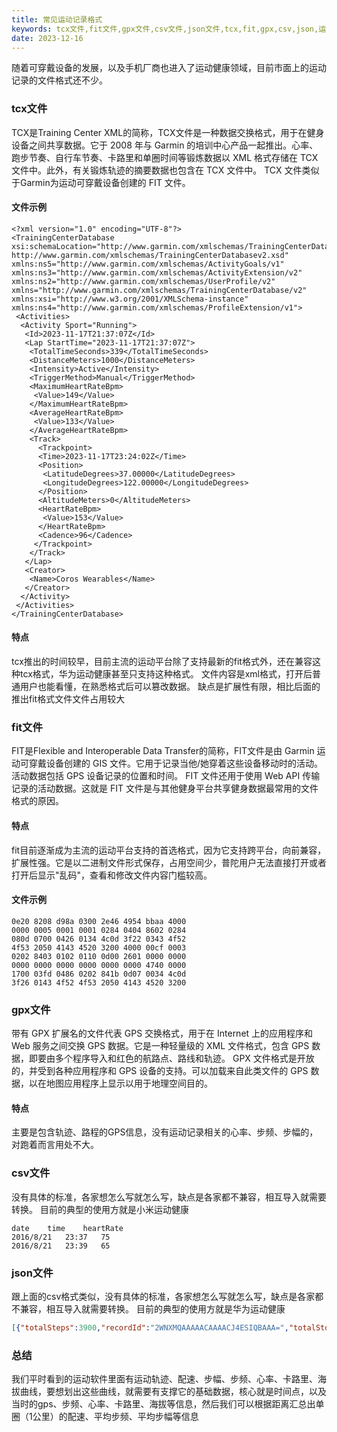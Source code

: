 ```yaml
---
title: 常见运动记录格式
keywords: tcx文件,fit文件,gpx文件,csv文件,json文件,tcx,fit,gpx,csv,json,运动记录
date: 2023-12-16
---
```


随着可穿戴设备的发展，以及手机厂商也进入了运动健康领域，目前市面上的运动记录的文件格式还不少。

### tcx文件
TCX是Training Center XML的简称，TCX文件是一种数据交换格式，用于在健身设备之间共享数据。它于 2008 年与 Garmin 的培训中心产品一起推出。心率、跑步节奏、自行车节奏、卡路里和单圈时间等锻炼数据以 XML 格式存储在 TCX 文件中。此外，有关锻炼轨迹的摘要数据也包含在 TCX 文件中。 TCX 文件类似于Garmin为运动可穿戴设备创建的 FIT 文件。

#### 文件示例
```
<?xml version="1.0" encoding="UTF-8"?>
<TrainingCenterDatabase xsi:schemaLocation="http://www.garmin.com/xmlschemas/TrainingCenterDatabase/v2 http://www.garmin.com/xmlschemas/TrainingCenterDatabasev2.xsd" xmlns:ns5="http://www.garmin.com/xmlschemas/ActivityGoals/v1" xmlns:ns3="http://www.garmin.com/xmlschemas/ActivityExtension/v2" xmlns:ns2="http://www.garmin.com/xmlschemas/UserProfile/v2" xmlns="http://www.garmin.com/xmlschemas/TrainingCenterDatabase/v2" xmlns:xsi="http://www.w3.org/2001/XMLSchema-instance" xmlns:ns4="http://www.garmin.com/xmlschemas/ProfileExtension/v1">
 <Activities>
  <Activity Sport="Running">
   <Id>2023-11-17T21:37:07Z</Id>
   <Lap StartTime="2023-11-17T21:37:07Z">
    <TotalTimeSeconds>339</TotalTimeSeconds>
    <DistanceMeters>1000</DistanceMeters>
    <Intensity>Active</Intensity>
    <TriggerMethod>Manual</TriggerMethod>
    <MaximumHeartRateBpm>
     <Value>149</Value>
    </MaximumHeartRateBpm>
    <AverageHeartRateBpm>
     <Value>133</Value>
    </AverageHeartRateBpm>
    <Track>
      <Trackpoint>
      <Time>2023-11-17T23:24:02Z</Time>
      <Position>
       <LatitudeDegrees>37.00000</LatitudeDegrees>
       <LongitudeDegrees>122.00000</LongitudeDegrees>
      </Position>
      <AltitudeMeters>0</AltitudeMeters>
      <HeartRateBpm>
       <Value>153</Value>
      </HeartRateBpm>
      <Cadence>96</Cadence>
     </Trackpoint>
    </Track>
   </Lap>
   <Creator>
    <Name>Coros Wearables</Name>
   </Creator>
  </Activity>
 </Activities>
</TrainingCenterDatabase>
```
#### 特点
tcx推出的时间较早，目前主流的运动平台除了支持最新的fit格式外，还在兼容这种tcx格式，华为运动健康甚至只支持这种格式。
文件内容是xml格式，打开后普通用户也能看懂，在熟悉格式后可以篡改数据。
缺点是扩展性有限，相比后面的推出fit格式文件文件占用较大

### fit文件
FIT是Flexible and Interoperable Data Transfer的简称，FIT文件是由 Garmin 运动可穿戴设备创建的 GIS 文件。它用于记录当他/她穿着这些设备移动时的活动。活动数据包括 GPS 设备记录的位置和时间。 FIT 文件还用于使用 Web API 传输记录的活动数据。这就是 FIT 文件是与其他健身平台共享健身数据最常用的文件格式的原因。

#### 特点
fit目前逐渐成为主流的运动平台支持的首选格式，因为它支持跨平台，向前兼容，扩展性强。它是以二进制文件形式保存，占用空间少，普陀用户无法直接打开或者打开后显示"乱码"，查看和修改文件内容门槛较高。


#### 文件示例
```
0e20 8208 d98a 0300 2e46 4954 bbaa 4000
0000 0005 0001 0001 0284 0404 8602 0284
080d 0700 0426 0134 4c0d 3f22 0343 4f52
4f53 2050 4143 4520 3200 4000 00cf 0003
0202 8403 0102 0110 0d00 2601 0000 0000
0000 0000 0000 0000 0000 0000 4740 0000
1700 03fd 0486 0202 841b 0d07 0034 4c0d
3f26 0143 4f52 4f53 2050 4143 4520 3200
```

### gpx文件
带有 GPX 扩展名的文件代表 GPS 交换格式，用于在 Internet 上的应用程序和 Web 服务之间交换 GPS 数据。它是一种轻量级的 XML 文件格式，包含 GPS 数据，即要由多个程序导入和红色的航路点、路线和轨迹。 GPX 文件格式是开放的，并受到各种应用程序和 GPS 设备的支持。可以加载来自此类文件的 GPS 数据，以在地图应用程序上显示以用于地理空间目的。

#### 特点
主要是包含轨迹、路程的GPS信息，没有运动记录相关的心率、步频、步幅的，对跑着而言用处不大。

### csv文件
没有具体的标准，各家想怎么写就怎么写，缺点是各家都不兼容，相互导入就需要转换。
目前的典型的使用方就是小米运动健康

```
date	time	heartRate
2016/8/21	23:37	75
2016/8/21	23:39	65
```

### json文件
跟上面的csv格式类似，没有具体的标准，各家想怎么写就怎么写，缺点是各家都不兼容，相互导入就需要转换。
目前的典型的使用方就是华为运动健康

```json
[{"totalSteps":3900,"recordId":"2WNXMQAAAAACAAAACJ4ESIQBAAA=","totalStoreys":0,"dataId":0,"appType":1,"vendor":"ios","partTimeMap":{"2.0":802.0,"3.0":1194.0,"1.0":406.0},"abnormalTrack":0,"realStoreys":0,"startTime":1667655573000,"attribute":"HW_EXT_TRACK_DETAIL@istp=lbs;k=0;lat=23.729742;lon=106.919210;alt=110.807605;t=1667655574000;\ntp=lbs;k=1;lat=23.729826;lon=106.919168;alt=110.885326;t=1667655578000;\ntp=lbs;k=2;lat=23.729916;lon=106.919086;alt=111.271100;t=1667655583000;\ntp=lbs;k=3;lat=23.729997;lon=106.919025;alt=111.568069;t=1667655586000;\ntp=lbs;k=4;lat=23.730094;lon=106.919016;alt=111.491731;t=1667655590000;\ntp=lbs;k=5;lat=23.730144;lon=106.919111;alt=111.423571;t=1667655594000;\ntp=lbs;k=6;lat=23.730182;lon=106.919219;alt=111.451134;t=1667655597000;\ntp=lbs;k=7;lat=23.730263;lon=106.919321;alt=111.410306;t=1667655600000;\ntp=lbs;k=8;lat=23.730327;lon=106.919397;alt=111.247796;t=1667655603000;\ntp=lbs;k=9;lat=23.730387;lon=106.919504;alt=110.863578;t=1667655608000;\ntp=lbs;k=10;lat=23.730443;lon=106.919601;alt=110.677737;"}]
```

### 总结
我们平时看到的运动软件里面有运动轨迹、配速、步幅、步频、心率、卡路里、海拔曲线，要想划出这些曲线，就需要有支撑它的基础数据，核心就是时间点，以及当时的gps、步频、心率、卡路里、海拔等信息，然后我们可以根据距离汇总出单圈（1公里）的配速、平均步频、平均步幅等信息

